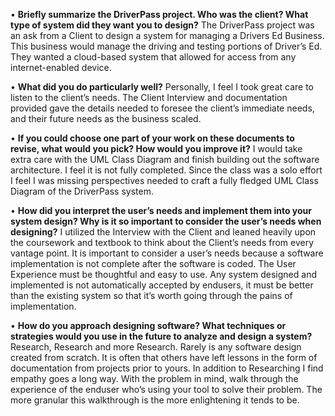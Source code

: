 
•	<b>Briefly summarize the DriverPass project. Who was the client? What type of system did they want you to design?</b>
The DriverPass project was an ask from a Client to design a system for managing a Drivers Ed Business. This business would manage the driving and testing portions of Driver’s Ed. They wanted a cloud-based system that allowed for access from any internet-enabled device. 

•	<b>What did you do particularly well?</b>
Personally, I feel I took great care to listen to the client’s needs. The Client Interview and documentation provided gave the details needed to foresee the client’s immediate needs, and their future needs as the business scaled. 

•	<b>If you could choose one part of your work on these documents to revise, what would you pick? How would you improve it?</b>
I would take extra care with the UML Class Diagram and finish building out the software architecture. I feel it is not fully completed. Since the class was a solo effort I feel I was missing perspectives needed to craft a fully fledged UML Class Diagram of the DriverPass system. 

•	<b>How did you interpret the user’s needs and implement them into your system design? Why is it so important to consider the user’s needs when designing?</b>
I utilized the Interview with the Client and leaned heavily upon the coursework and textbook to think about the Client’s needs from every vantage point. It is important to consider a user’s needs because a software implementation is not complete after the software is coded. The User Experience must be thoughtful and easy to use. Any system designed and implemented is not automatically accepted by endusers, it must be better than the existing system so that it’s worth going through the pains of implementation. 

•	<b>How do you approach designing software? What techniques or strategies would you use in the future to analyze and design a system?</b>
Research, Research and more Research. Rarely is any software design created from scratch. It is often that others have left lessons in the form of documentation from projects prior to yours. In addition to Researching I find empathy goes a long way. With the problem in mind, walk through the experience of the enduser who’s using your tool to solve their problem. The more granular this walkthrough is the more enlightening it tends to be. 

